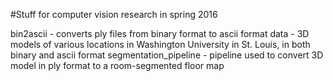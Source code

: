 #Stuff for computer vision research in spring 2016

bin2ascii - converts ply files from binary format to ascii format
data - 3D models of various locations in Washington University in St. Louis, in both binary and ascii format
segmentation_pipeline - pipeline used to convert 3D model in ply format to a room-segmented floor map
